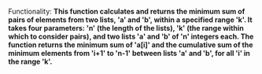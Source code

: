 Functionality: **This function calculates and returns the minimum sum of pairs of elements from two lists, 'a' and 'b', within a specified range 'k'. It takes four parameters: 'n' (the length of the lists), 'k' (the range within which to consider pairs), and two lists 'a' and 'b' of 'n' integers each. The function returns the minimum sum of 'a[i]' and the cumulative sum of the minimum elements from 'i+1' to 'n-1' between lists 'a' and 'b', for all 'i' in the range 'k'.**